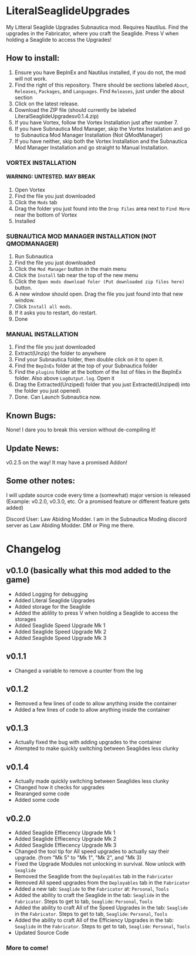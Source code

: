 # LiteralSeaglideUpgrades
My Litteral Seaglide Upgrades Subnautica mod. Requires Nautilus. Find the upgrades in the Fabricator, where you craft the Seaglide. Press V when holding a Seaglide to access the Upgrades! 

## How to install:

1. Ensure you have BepInEx and Nautilus installed, if you do not, the mod will not work.
2. Find the right of this repository. There should be sections labeled `About`, `Releases`, `Packages`, and `Languages`. Find `Releases`, just under the about section
3. Click on the latest release.
4. Download the ZIP file (should currently be labeled LiteralSeaglideUpgradesv0.1.4.zip)
5. If you have Vortex, follow the Vortex Installation just after number 7.
6. If you have Subnautica Mod Manager, skip the Vortex Installation and go to Subnautica Mod Manager Installation (Not QModManager)
7. If you have neither, skip both the Vortex Installation and the Subnautica Mod Manager Installation and go straight to Manual Installation.
### VORTEX INSTALLATION
#### WARNING: UNTESTED. MAY BREAK
1. Open Vortex
2. Find the file you just downloaded
3. Click the `Mods` tab
4. Drag the folder you just found into the `Drop Files` area next to `Find More` near the bottom of Vortex
5. Installed
### SUBNAUTICA MOD MANAGER INSTALLATION (NOT QMODMANAGER)
1. Run Subnautica
2. Find the file you just downloaded
3. Click the `Mod Manager` button in the main menu
4. Click the `Install` tab near the top of the new menu
5. Click the `Open mods download foler (Put downloaded zip files here)` button.
6. A new window should open. Drag the file you just found into that new window.
7. Click `Install all mods`.
8. If it asks you to restart, do restart.
9. Done
### MANUAL INSTALLATION
1. Find the file you just downloaded
2. Extract(Unzip) the folder to anywhere
3. Find your Subnautica folder, then double click on it to open it.
4. Find the `BepInEx` folder at the top of your Subnautica folder
5. Find the `plugins` folder at the bottom of the list of files in the BepInEx folder. Also above `LogOutput.log`. Open it
6. Drag the Extracted(Unziped) folder that you just Extracted(Unziped) into the folder you just opened\
7. Done. Can Launch Subnautica now.

## Known Bugs: 

None! I dare you to break this version without de-compiling it! 

## Update News:

v0.2.5 on the way! It may have a promised Addon!

## Some other notes: 
I will update source code every time a (somewhat) major version is released (Example: v0.2.0, v0.3.0, etc. Or a promised feature or different feature gets added)

Discord User: Law Abiding Modder. I am in the Subnautica Moding discord server as Law Abiding Modder. DM or Ping me there.
# Changelog
## v0.1.0 (basically what this mod added to the game)

- Added Logging for debugging
- Added Literal Seaglide Upgrades
- Added storage for the Seaglide
- Added the ablility to press V when holding a Seaglide to access the storages
- Added Seaglide Speed Upgrade Mk 1
- Added Seaglide Speed Upgrade Mk 2
- Added Seaglide Speed Upgrade Mk 3
## v0.1.1
- Changed a variable to remove a counter from the log
## v0.1.2
- Removed a few lines of code to allow anything inside the container
- Added a few lines of code to allow anything inside the container
## v0.1.3
- Actually fixed the bug with adding upgrades to the container
- Atempted to make quickly switching between Seaglides less clunky
## v0.1.4
- Actually made quickly switching between Seaglides less clunky
- Changed how it checks for upgrades
- Rearanged some code
- Added some code
## v0.2.0
- Added Seaglide Effiecency Upgrade Mk 1
- Added Seaglide Effiecency Upgrade Mk 2
- Added Seaglide Effiecency Upgrade Mk 3
- Changed the tool tip for All speed upgrades to actually say their upgrade. (from "Mk 5" to "Mk 1", "Mk 2", and "Mk 3)
- Fixed the Upgrade Modules not unlocking in survival. Now unlock with `Seaglide`
- Removed the Seaglide from the `Deployables` tab in the `Fabricator`
- Removed All speed upgrades from the `Deployables` tab in the `Fabricator`
- Added a new tab: `Seaglide` to the `Fabricator` at: `Personal`, `Tools`
- Added the ability to craft the Seaglide in the tab: `Seaglide` in the `Fabricator`. Steps to get to tab, `Seaglide`: `Personal`, `Tools`
- Added the ability to craft All of the Speed Upgrades in the tab: `Seaglide` in the `Fabricator`. Steps to get to tab, `Seaglide`: `Personal`, `Tools`
- Added the ability to craft All of the Efficiency Upgrades in the tab: `Seaglide` in the `Fabricator`. Steps to get to tab, `Seaglide`: `Personal`, `Tools`
- Updated Source Code
### More to come!
